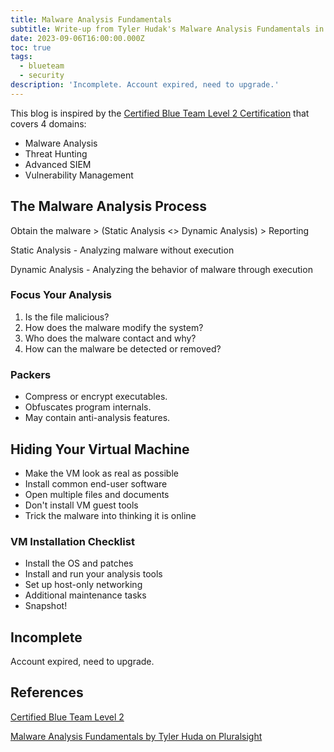 ```yaml
---
title: Malware Analysis Fundamentals
subtitle: Write-up from Tyler Hudak's Malware Analysis Fundamentals in Pluralsight
date: 2023-09-06T16:00:00.000Z
toc: true
tags:
  - blueteam
  - security
description: 'Incomplete. Account expired, need to upgrade.'
---
```


This blog is inspired by the [Certified Blue Team Level 2 Certification](https://elearning.securityblue.team/home/certifications/blue-team-level-2#description) that covers 4 domains:

* Malware Analysis
* Threat Hunting
* Advanced SIEM
* Vulnerability Management

## The Malware Analysis Process

Obtain the malware > (Static Analysis \<> Dynamic Analysis) > Reporting

Static Analysis - Analyzing malware without execution

Dynamic Analysis - Analyzing the behavior of malware through execution

### Focus Your Analysis

1. Is the file malicious?
2. How does the malware modify the system?
3. Who does the malware contact and why?
4. How can the malware be detected or removed?

### Packers

* Compress or encrypt executables.
* Obfuscates program internals.
* May contain anti-analysis features.

## Hiding Your Virtual Machine

* Make the VM look as real as possible
* Install common end-user software
* Open multiple files and documents
* Don't install VM guest tools
* Trick the malware into thinking it is online

### VM Installation Checklist

* Install the OS and patches
* Install and run your analysis tools
* Set up host-only networking
* Additional maintenance tasks
* Snapshot!

## Incomplete

Account expired, need to upgrade.

## References

[Certified Blue Team Level 2](https://elearning.securityblue.team/home/certifications/blue-team-level-2#description)

[Malware Analysis Fundamentals by Tyler Huda on Pluralsight](https://app.pluralsight.com/course-player?clipId=2a017739-ed98-44b5-ada2-d57a3832e64f)
